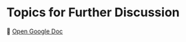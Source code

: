 # Topics for Further Discussion

📄 [Open Google Doc](https://docs.google.com/document/d/16iO4EgdCluMl0PImvGoWdDsXD1dO1zkTFUVYR8oPHeA/edit?usp=sharing)
